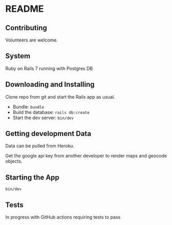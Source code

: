 # README

## Contributing
Volunteers are welcome. 

## System
Ruby on Rails 7 running with Postgres DB

## Downloading and Installing
Clone repo from git and start the Rails app as usual.
- Bundle: `bundle`
- Build the database: `rails db:create`
- Start the dev server: `bin/dev`

## Getting development Data
Data can be pulled from Heroku.

Get the google api key from another developer to render maps and geocode objects.

## Starting the App
```
bin/dev
```

## Tests
In progress with GitHub actions requiring tests to pass